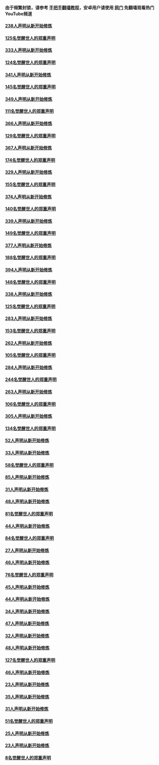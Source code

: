 #### 由于频繁封锁，请参考 [手把手翻墙教程](https://github.com/gfw-breaker/guides/wiki/)，安卓用户请使用 [网门](https://github.com/gfw-breaker/nogfw/blob/master/dl.md?t=07100800) 免翻墙观看热门YouTube频道 

#### [238人声明从新开始修炼](../pages/91/427767.md?t=07100800) 

#### [125名觉醒世人的郑重声明](../pages/91/427766.md?t=07100800) 

#### [333人声明从新开始修炼](../pages/91/427525.md?t=07100800) 

#### [124名觉醒世人的郑重声明](../pages/91/427524.md?t=07100800) 

#### [341人声明从新开始修炼](../pages/91/427255.md?t=07100800) 

#### [145名觉醒世人的郑重声明](../pages/91/427254.md?t=07100800) 

#### [349人声明从新开始修炼](../pages/91/426969.md?t=07100800) 

#### [111名觉醒世人的郑重声明](../pages/91/426968.md?t=07100800) 

#### [366人声明从新开始修炼](../pages/91/426737.md?t=07100800) 

#### [129名觉醒世人的郑重声明](../pages/91/426736.md?t=07100800) 

#### [367人声明从新开始修炼](../pages/91/426421.md?t=07100800) 

#### [174名觉醒世人的郑重声明](../pages/91/426420.md?t=07100800) 

#### [329人声明从新开始修炼](../pages/91/426139.md?t=07100800) 

#### [155名觉醒世人的郑重声明](../pages/91/426138.md?t=07100800) 

#### [374人声明从新开始修炼](../pages/91/425811.md?t=07100800) 

#### [140名觉醒世人的郑重声明](../pages/91/425810.md?t=07100800) 

#### [339人声明从新开始修炼](../pages/91/425690.md?t=07100800) 

#### [149名觉醒世人的郑重声明](../pages/91/425689.md?t=07100800) 

#### [377人声明从新开始修炼](../pages/91/424867.md?t=07100800) 

#### [188名觉醒世人的郑重声明](../pages/91/424866.md?t=07100800) 

#### [394人声明从新开始修炼](../pages/91/423914.md?t=07100800) 

#### [148名觉醒世人的郑重声明](../pages/91/423913.md?t=07100800) 

#### [338人声明从新开始修炼](../pages/91/423540.md?t=07100800) 

#### [125名觉醒世人的郑重声明](../pages/91/423539.md?t=07100800) 

#### [283人声明从新开始修炼](../pages/91/423296.md?t=07100800) 

#### [153名觉醒世人的郑重声明](../pages/91/423295.md?t=07100800) 

#### [262人声明从新开始修炼](../pages/91/423004.md?t=07100800) 

#### [105名觉醒世人的郑重声明](../pages/91/423003.md?t=07100800) 

#### [284人声明从新开始修炼](../pages/91/422707.md?t=07100800) 

#### [244名觉醒世人的郑重声明](../pages/91/422706.md?t=07100800) 

#### [263人声明从新开始修炼](../pages/91/422553.md?t=07100800) 

#### [106名觉醒世人的郑重声明](../pages/91/422552.md?t=07100800) 

#### [305人声明从新开始修炼](../pages/91/422153.md?t=07100800) 

#### [134名觉醒世人的郑重声明](../pages/91/422152.md?t=07100800) 

#### [52人声明从新开始修炼](../pages/91/421846.md?t=07100800) 

#### [33人声明从新开始修炼](../pages/91/421804.md?t=07100800) 

#### [58名觉醒世人的郑重声明](../pages/91/421845.md?t=07100800) 

#### [85人声明从新开始修炼](../pages/91/421769.md?t=07100800) 

#### [31人声明从新开始修炼](../pages/91/421763.md?t=07100800) 

#### [48人声明从新开始修炼](../pages/91/421605.md?t=07100800) 

#### [81名觉醒世人的郑重声明](../pages/91/421656.md?t=07100800) 

#### [44人声明从新开始修炼](../pages/91/421544.md?t=07100800) 

#### [84名觉醒世人的郑重声明](../pages/91/421543.md?t=07100800) 

#### [27人声明从新开始修炼](../pages/91/421465.md?t=07100800) 

#### [46人声明从新开始修炼](../pages/91/421454.md?t=07100800) 

#### [76名觉醒世人的郑重声明](../pages/91/421453.md?t=07100800) 

#### [45人声明从新开始修炼](../pages/91/421452.md?t=07100800) 

#### [44人声明从新开始修炼](../pages/91/421422.md?t=07100800) 

#### [34人声明从新开始修炼](../pages/91/421322.md?t=07100800) 

#### [47人声明从新开始修炼](../pages/91/421264.md?t=07100800) 

#### [32人声明从新开始修炼](../pages/91/421225.md?t=07100800) 

#### [48人声明从新开始修炼](../pages/91/421202.md?t=07100800) 

#### [127名觉醒世人的郑重声明](../pages/91/421224.md?t=07100800) 

#### [46人声明从新开始修炼](../pages/91/421203.md?t=07100800) 

#### [23人声明从新开始修炼](../pages/91/421138.md?t=07100800) 

#### [35人声明从新开始修炼](../pages/91/421122.md?t=07100800) 

#### [31人声明从新开始修炼](../pages/91/421081.md?t=07100800) 

#### [51名觉醒世人的郑重声明](../pages/91/421080.md?t=07100800) 

#### [25人声明从新开始修炼](../pages/91/421020.md?t=07100800) 

#### [23人声明从新开始修炼](../pages/91/420884.md?t=07100800) 

#### [8名觉醒世人的郑重声明](../pages/91/420883.md?t=07100800) 

